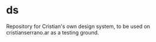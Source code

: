# ds

Repository for Cristian's own design system, to be used on cristianserrano.ar as a testing ground.
